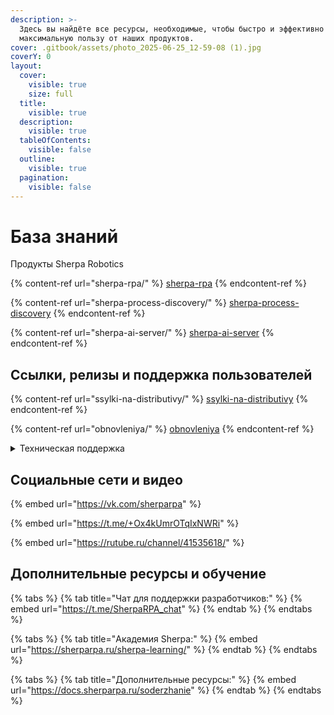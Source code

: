 ```yaml
---
description: >-
  Здесь вы найдёте все ресурсы, необходимые, чтобы быстро и эффективно получить
  максимальную пользу от наших продуктов.
cover: .gitbook/assets/photo_2025-06-25_12-59-08 (1).jpg
coverY: 0
layout:
  cover:
    visible: true
    size: full
  title:
    visible: true
  description:
    visible: true
  tableOfContents:
    visible: false
  outline:
    visible: true
  pagination:
    visible: false
---
```


# База знаний

Продукты Sherpa Robotics

{% content-ref url="sherpa-rpa/" %}
[sherpa-rpa](sherpa-rpa/)
{% endcontent-ref %}

{% content-ref url="sherpa-process-discovery/" %}
[sherpa-process-discovery](sherpa-process-discovery/)
{% endcontent-ref %}

{% content-ref url="sherpa-ai-server/" %}
[sherpa-ai-server](sherpa-ai-server/)
{% endcontent-ref %}

## Ссылки, релизы и поддержка пользователей

{% content-ref url="ssylki-na-distributivy/" %}
[ssylki-na-distributivy](ssylki-na-distributivy/)
{% endcontent-ref %}

{% content-ref url="obnovleniya/" %}
[obnovleniya](obnovleniya/)
{% endcontent-ref %}

<details>

<summary>Техническая поддержка</summary>

<a href="mailto:support@sherparpa.ru" class="button primary" data-icon="at">Написать сообщение</a>

</details>

## Социальные сети и видео

{% embed url="https://vk.com/sherparpa" %}

{% embed url="https://t.me/+Ox4kUmrOTqIxNWRi" %}

{% embed url="https://rutube.ru/channel/41535618/" %}

## Дополнительные ресурсы и обучение

{% tabs %}
{% tab title="Чат для поддержки разработчиков:" %}
{% embed url="https://t.me/SherpaRPA_chat" %}
{% endtab %}
{% endtabs %}

{% tabs %}
{% tab title="Академия Sherpa:" %}
{% embed url="https://sherparpa.ru/sherpa-learning/" %}
{% endtab %}
{% endtabs %}

{% tabs %}
{% tab title="Дополнительные ресурсы:" %}
{% embed url="https://docs.sherparpa.ru/soderzhanie" %}
{% endtab %}
{% endtabs %}

